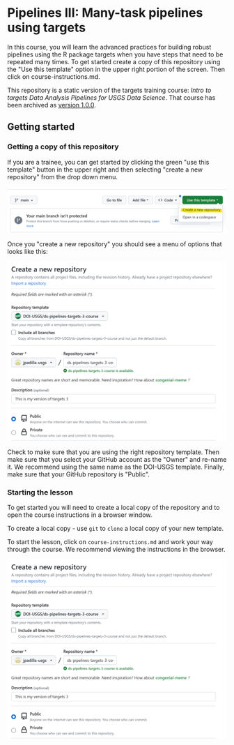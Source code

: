 # Pipelines III: Many-task pipelines using targets

In this course, you will learn the advanced practices for building robust pipelines using the R package targets when you have steps that need to be repeated many times. To get started create a copy of this repository using the "Use this template" option in the upper right portion of the screen. Then click on course-instructions.md.

This repository is a static version of the targets training course: _Intro to targets Data Analysis Pipelines for USGS Data Science_. That course has been archived as [version 1.0.0](https://github.com/padilla410/ds-pipelines-targets-3-course-static/releases/tag/1.0.0).

## Getting started

### Getting a copy of this repository
If you are a trainee, you can get started by clicking the green "use this template" button in the upper right and then selecting "create a new repository" from the drop down menu.

![template-button](archive/img/readme-template-button.png)

Once you "create a new repository" you should see a menu of options that looks like this:

![template-options-menu](archive/img/readme-template-options.png)

Check to make sure that you are using the right repository template. Then make sure that you select your GitHub account as the "Owner" and re-name it. We recommend using the same name as the DOI-USGS template. Finally, make sure that your GitHub repository is "Public".

### Starting the lesson

To get started you will need to create a local copy of the repository and to open the course instructions in a browser window.

To create a local copy - use `git` to `clone` a local copy of your new template.

To start the lesson, click on `course-instructions.md` and work your way through the course. We recommend viewing the instructions in the browser.

![template-options-menu](archive/img/readme-template-options.png)


